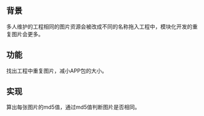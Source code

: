 ## 背景
多人维护的工程相同的图片资源会被改成不同的名称拖入工程中，模块化开发的重复图片会更多。
## 功能
找出工程中重复图片，减小APP包的大小。
## 实现
算出每张图片的md5值，通过md5值判断图片是否相同。




